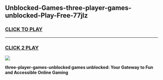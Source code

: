 
## Unblocked-Games-three-player-games-unblocked-Play-Free-77jlz
<h3>
<a href="https://premium76.site?title=three-player-games-unblocked&ref=15A">CLICK TO PLAY</a></h3>
<hr>

<h3>
<a href="https://premium76.site?title=three-player-games-unblocked&ref=15A">CLICK 2 PLAY</a>
  
</h3>

<a href="https://premium76.site?title=three-player-games-unblocked&ref=15A"><img src="https://clearcache.store/games.png"></a>


**three-player-games-unblocked games unblocked: Your Gateway to Fun and Accessible Online Gaming**
